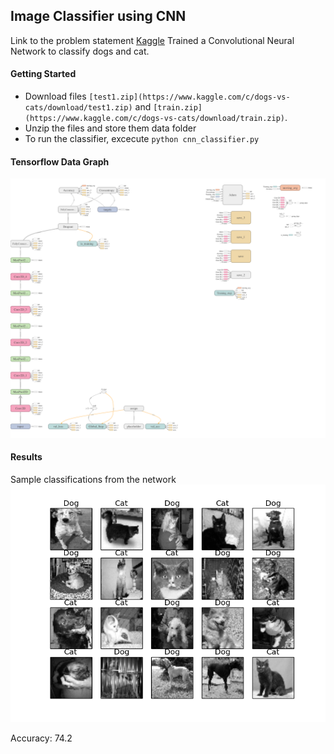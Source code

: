 ## Image Classifier using CNN

Link to the problem statement [Kaggle](https://www.kaggle.com/c/dogs-vs-cats)
Trained a Convolutional Neural Network to classify dogs and cat.

#### Getting Started

* Download files `[test1.zip](https://www.kaggle.com/c/dogs-vs-cats/download/test1.zip)` and `[train.zip](https://www.kaggle.com/c/dogs-vs-cats/download/train.zip)`.
* Unzip the files and store them data folder
* To run the classifier, excecute `python cnn_classifier.py`

#### Tensorflow Data Graph

![results](Images/graph.png)

#### Results

Sample classifications from the network
![results](Images/cats_vs_dogs.png)

Accuracy: 74.2